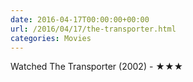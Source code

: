 ```yaml
---
date: 2016-04-17T00:00:00+00:00
url: /2016/04/17/the-transporter.html
categories: Movies
---
```

Watched The Transporter (2002) - ★★★




